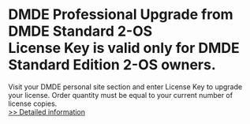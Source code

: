 # DMDE Professional Upgrade from DMDE Standard 2-OS<br />License Key is valid only for DMDE Standard Edition 2-OS owners.
Visit your DMDE personal site section and enter License Key to upgrade your license.
Order quantity must be equal to your current number of license copies.<br />[>> Detailed information](https://secure.shareit.com/shareit/product.html?productid=300490612&affiliateid=200057808)